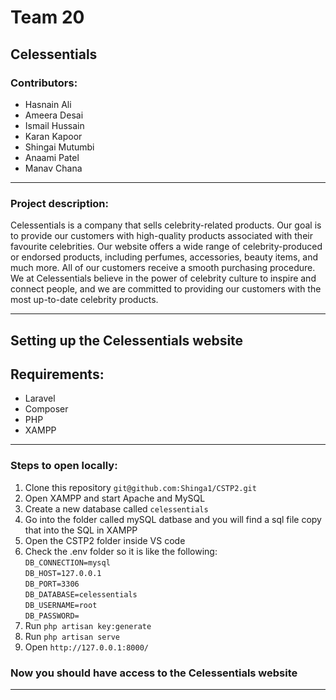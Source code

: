 # Team 20
## Celessentials

### Contributors:

* Hasnain Ali
* Ameera Desai
* Ismail Hussain
* Karan Kapoor
* Shingai Mutumbi
* Anaami Patel
* Manav Chana
---

### Project description:
Celessentials is a company that sells celebrity-related products. Our goal is to provide our customers with high-quality products associated with their favourite celebrities. Our website offers a wide range of celebrity-produced or endorsed products, including perfumes, accessories, beauty items, and much more. All of our customers receive a smooth purchasing procedure. We at Celessentials believe in the power of celebrity culture to inspire and connect people, and we are committed to providing our customers with the most up-to-date celebrity products.

---

## Setting up the Celessentials website

## Requirements:
* Laravel 
* Composer 
* PHP
* XAMPP 

---

### Steps to open locally:

1. Clone this repository `git@github.com:Shinga1/CSTP2.git`
2. Open XAMPP and start Apache and MySQL
3. Create a new database called `celessentials`
4. Go into the folder called mySQL datbase and you will find a sql file copy that into the SQL in XAMPP
5. Open the CSTP2 folder inside VS code
6. Check the .env folder so it is like the following: <br>
`DB_CONNECTION=mysql` <br>
`DB_HOST=127.0.0.1` <br>
`DB_PORT=3306` <br>
`DB_DATABASE=celessentials` <br>
`DB_USERNAME=root` <br>
`DB_PASSWORD=` <br>
7. Run `php artisan key:generate`
8. Run `php artisan serve`
9. Open `http://127.0.0.1:8000/`

### Now you should have access to the Celessentials website

---
